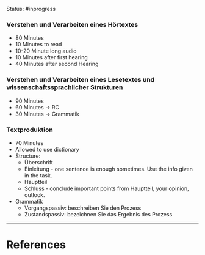 Status: #inprogress 
### Verstehen und Verarbeiten eines Hörtextes
- 80 Minutes
- 10 Minutes to read
- 10-20 Minute long audio
- 10 Minutes after first hearing
- 40 Minutes after second Hearing
### Verstehen und Verarbeiten eines Lesetextes und wissenschaftssprachlicher Strukturen
- 90 Minutes
- 60 Minutes -> RC
- 30 Minutes -> Grammatik
### Textproduktion
- 70 Minutes
- Allowed to use dictionary
- Structure: 
	- Überschrift
	- Einleitung - one sentence is enough sometimes. Use the info given in the task.
	- Hauptteil
	- Schluss - conclude important points from Hauptteil, your opinion, outlook. 
- Grammatik
	- Vorgangspassiv: beschreiben Sie den Prozess
	- Zustandspassiv: bezeichnen Sie das Ergebnis des Prozess


---
# References
